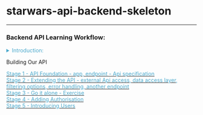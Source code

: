 
# starwars-api-backend-skeleton

---

### Backend API Learning Workflow:

<details>
<summary style="color:#4ba9cc">Introduction:</summary>

Welcome to the Star Wars backend api learning project. The project has a complete structure
ready for you to start learning the process of buidling this backend. Before we begin building the backend, 
let's take a look at the structure in more detail. 
<br/><br/>
Below is an image of the structure:

![](images/api-structure.png)

As you can see there are many folders, some of which are open and a bunch of files in the root.
<br/><br/>

Let's quickly go over the design of the api by looking at root files and the films folder.
<br/><br/>
The root files - all of which are empty except requirements.txt and the readme.md:

![](images/root-files.png)

* __init__.py - The root python initialisation file
* basehandler.py - Will contain the main function required for any packaging of the responses to API requests back 
* main.py - Will contain the main python/flask module for running the API
* openapi.yaml - Our APIs openAPI 3 definition document. This document will contain the specification for our API, all the rules for requests and responses  shall be defined here along with all the parameters and where those parameters go for both requests and responses. It shall also contain our security definitions as to the tyoe of authentication we may use.
* readme.md - The main project readme file.
* requirements.txt - The only file with content contains the package list required to run the API. You should have already run the requirements.txt file directly after creating  your project virtual environment and selecting a python interpreter.
* starwars.py - This file will contain our APIs handlign of calls to the Star Wars API at 'https://swapi.py4e.com/api/'
* utils.py - Will contain any utility classes or functions we made need.

<br/>
Now let's look at the typical API structure using films.

![](images/films-structure.png)

* v1 - this is used for versioning our API, v1=version1. At some point we may have a v2 foilder, which contain the same files but with different code, a newer version. We can direct API requests to different versions, for example we may have v2 for characters but not for films, so we can direct all the character api requests to v2 of the character code.
__init__.py - the python initialisation package for this folder.
* data_access.py - Handles all of the access to any data for films. Anything that touches our data and data source is defined in this file. 
Note we do not touch data in the endpoints methods. Why would we do this, well if we change our datasource, we modify that in this file and not in the endpoints, thus our endpoints do not have to change if we change our data source. It's about separation to help keep our code design as straight forward and robust as possible.
* endpoints.py - Endpoints are the basis of our API calls and are linked to their relative functions via the openapi.yaml file. This file contains all the functions for our endpoints. The endpoint passes any requests for data to our data_access.py file which in turn passes any data to be returned to the client back to the endpoint. The endpoint then calls our basehandler which forwards the response back to the client through various other packages.
* The other files are all __ini__.py files for python initialisation.

<br/>
To get a feel for the flow of our API request and response check the simple data flow diagram below.

![](images/data-flow-1.png)

<br/>
Finally let's look at the folders auth, config, database and errors.

![](images/other-structure.png)
* auth - All of the files for authentication and security for our API are here. 
* config - Any and all configuration such as database login details, security hashes used and anything else for configuration. This
* database - All the database handling is done here. We use two types of database in this project, MySQL a sequel server database and Redis a no-sql database.
* errors - This contains any error handling for the API.

That's it, so let's proceed to our build-1.md file under training-docs and get started.
<br/><br/>

Have Fun! :)

</details>

Building Our API

[<span style="color:#4ba9cc">Stage 1 - API Foundation - app, endpoint - Api specification</span>](build-1.md)
<br/>
[<span style="color:#4ba9cc">Stage 2 - Extending the API - external Api access, data access layer, filtering options, error handling, another endpoint</span>](build-2.md)
<br/>
[<span style="color:#4ba9cc">Stage 3 - Go it alone - Exercise</span>](exercise.md)
<br/>
[<span style="color:#4ba9cc">Stage 4 - Adding Authorisation</span>](auth.md)
<br/>
[<span style="color:#4ba9cc">Stage 5 - Introducing Users</span>](users.md)
